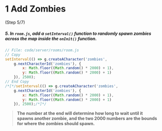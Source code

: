 # 1 Add Zombies
 (Step 5/7)

##### 5. In `room.js`, add a `setInterval()` function to randomly spawn zombies across the map inside the `onInit()` function.

``` javascript
// File: code/server/rooms/room.js
// Copy
setInterval(() => g.createACharacter('zombies',
	g.nextCharacterId('zombies'), {
		x: Math.floor((Math.random() * 2000) + 1),
		y: Math.floor((Math.random() * 2000) + 1)
	}), 2500);
// End Copy
/*[*/setInterval(() => g.createACharacter('zombies',
	g.nextCharacterId('zombies'), {
		x: Math.floor((Math.random() * 2000) + 1),
		y: Math.floor((Math.random() * 2000) + 1)
	}), 2500);/*]*/
```

> **The number at the end will determine how long to wait until it spawns another zombie, and the two 2000 numbers are the bounds for where the zombies should spawn.**
